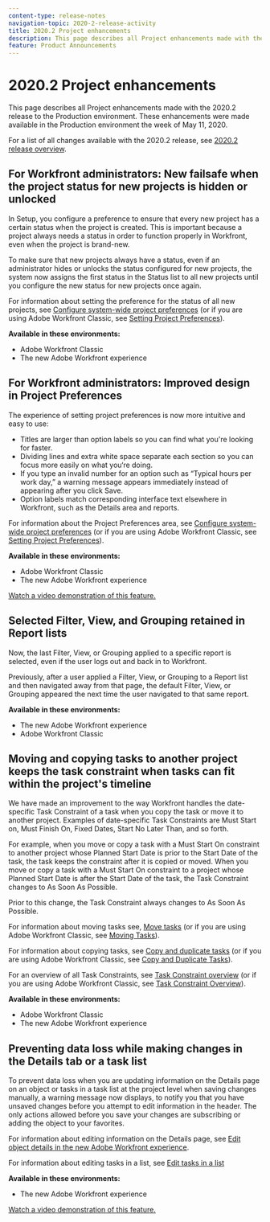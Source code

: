 ```yaml
---
content-type: release-notes
navigation-topic: 2020-2-release-activity
title: 2020.2 Project enhancements
description: This page describes all Project enhancements made with the 2020.2 release to the Production environment. These enhancements were made available in the Production environment the week of May 11, 2020.
feature: Product Announcements
---
```


# 2020.2 Project enhancements

This page describes all Project enhancements made with the 2020.2 release to the Production environment. These enhancements were made available in the Production environment the week of May 11, 2020.

For a list of all changes available with the 2020.2 release, see [2020.2 release overview](../../../product-announcements/product-releases/2020.2.-release-activity/2020.2-release-overview.md).

## For Workfront administrators: New failsafe when the project status for new projects is hidden or unlocked

In Setup, you configure a preference to ensure that every new project has a certain status when the project is created. This is important because a project always needs a status in order to function properly in Workfront, even when the project is brand-new.

To make sure that new projects always have a status, even if an administrator hides or unlocks the status configured for new projects, the system now assigns the first status in the Status list to all new projects until you configure the new status for new projects once again.

For information about setting the preference for the status of all new projects, see [Configure system-wide project preferences](../../../administration-and-setup/set-up-workfront/configure-system-defaults/set-project-preferences.md) (or if you are using Adobe Workfront Classic, see [Setting Project Preferences](https://one.workfront.com/s/article/Setting-Project-Preferences-1883392298)).

**Available in these environments:**

* Adobe Workfront Classic 
* The new Adobe Workfront experience

## For Workfront administrators: Improved design in Project Preferences

The experience of setting project preferences is now more intuitive and easy to use:

* Titles are larger than option labels so you can find what you're looking for faster.
* Dividing lines and extra white space separate each section so you can focus more easily on what you‘re doing.
* If you type an invalid number for an option such as “Typical hours per work day,” a warning message appears immediately instead of appearing after you click Save.
* Option labels match corresponding interface text elsewhere in Workfront, such as the Details area and reports.

For information about the Project Preferences area, see [Configure system-wide project preferences](../../../administration-and-setup/set-up-workfront/configure-system-defaults/set-project-preferences.md) (or if you are using Adobe Workfront Classic, see [Setting Project Preferences](https://one.workfront.com/s/article/Setting-Project-Preferences-1883392298)).

**Available in these environments:**

* Adobe Workfront Classic 
* The new Adobe Workfront experience

[Watch a video demonstration of this feature.](https://vimeo.com/405993667/36fac01342)

## Selected Filter, View, and Grouping retained in Report lists

Now, the last Filter, View, or Grouping applied to a specific report is selected, even if the user logs out and back in to Workfront.

Previously, after a user applied a Filter, View, or Grouping to a Report list and then navigated away from that page, the default Filter, View, or Grouping appeared the next time the user navigated to that same report. 

**Available in these environments:**

* The new Adobe Workfront experience 
* Adobe Workfront Classic

## Moving and copying tasks to another project keeps the task constraint when tasks can fit within the project's timeline

We have made an improvement to the way Workfront handles the date-specific Task Constraint of a task when you copy the task or move it to another project. Examples of date-specific Task Constraints are Must Start on, Must Finish On, Fixed Dates, Start No Later Than, and so forth.

For example, when you move or copy a task with a Must Start On constraint to another project whose Planned Start Date is prior to the Start Date of the task, the task keeps the constraint after it is copied or moved. When you move or copy a task with a Must Start On constraint to a project whose Planned Start Date is after the Start Date of the task, the Task Constraint changes to As Soon As Possible.

Prior to this change, the Task Constraint always changes to As Soon As Possible.

For information about moving tasks see, [Move tasks](../../../manage-work/tasks/manage-tasks/move-tasks.md) (or if you are using Adobe Workfront Classic, see [Moving Tasks](https://one.workfront.com/s/article/Moving-Tasks-2081996259)).

For information about copying tasks, see [Copy and duplicate tasks](../../../manage-work/tasks/manage-tasks/copy-and-duplicate-tasks.md) (or if you are using Adobe Workfront Classic, see [Copy and Duplicate Tasks](https://one.workfront.com/s/article/Copy-and-Duplicate-Tasks-218695605)).

For an overview of all Task Constraints, see [Task Constraint overview](../../../manage-work/tasks/task-constraints/task-constraint-overview.md) (or if you are using Adobe Workfront Classic, see [Task Constraint Overview](https://one.workfront.com/s/article/Task-Constraint-Overview-453396848)).

**Available in these environments:**

* Adobe Workfront Classic 
* The new Adobe Workfront experience

## Preventing data loss while making changes in the Details tab or a task list

To prevent data loss when you are updating information on the Details page on an object or tasks in a task list at the project level when saving changes manually, a warning message now displays, to notify you that you have unsaved changes before you attempt to edit information in the header. The only actions allowed before you save your changes are subscribing or adding the object to your favorites.

For information about editing information on the Details page, see [Edit object details in the new Adobe Workfront experience](../../../workfront-basics/the-new-workfront-experience/combined-pages-object-details.md).

For information about editing tasks in a list, see [Edit tasks in a list](../../../manage-work/tasks/manage-tasks/edit-tasks-in-a-list.md)

**Available in these environments:**

* The new Adobe Workfront experience

[Watch a video demonstration of this feature.](https://vimeo.com/405987381/8904d15910) 
